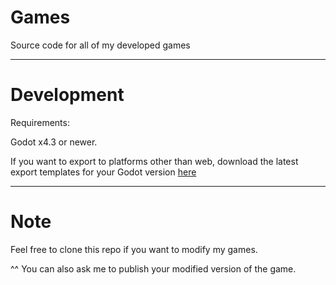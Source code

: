 # Games
Source code for all of my developed games


---

# Development

Requirements:

Godot x4.3 or newer.

If you want to export to platforms other than web, download the latest export templates for your Godot version [here](https://godotengine.org/) 

---
# Note

Feel free to clone this repo if you want to modify my games. 

^^ You can also ask me to publish your modified version of the game. 
